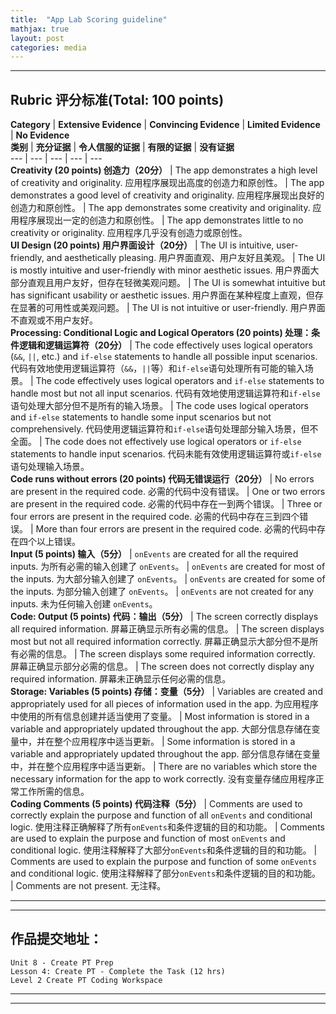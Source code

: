 ```yaml
---
title:  "App Lab Scoring guideline"
mathjax: true
layout: post
categories: media
---
```

---

## Rubric 评分标准(Total: 100 points)

**Category** | **Extensive Evidence** | **Convincing Evidence** | **Limited Evidence** | **No Evidence**  
**类别** | **充分证据** | **令人信服的证据** | **有限的证据** | **没有证据**  
--- | --- | --- | --- | ---  
**Creativity (20 points) 创造力（20分）** | The app demonstrates a high level of creativity and originality. 应用程序展现出高度的创造力和原创性。 | The app demonstrates a good level of creativity and originality. 应用程序展现出良好的创造力和原创性。 | The app demonstrates some creativity and originality. 应用程序展现出一定的创造力和原创性。 | The app demonstrates little to no creativity or originality. 应用程序几乎没有创造力或原创性。  
**UI Design (20 points) 用户界面设计（20分）** | The UI is intuitive, user-friendly, and aesthetically pleasing. 用户界面直观、用户友好且美观。 | The UI is mostly intuitive and user-friendly with minor aesthetic issues. 用户界面大部分直观且用户友好，但存在轻微美观问题。 | The UI is somewhat intuitive but has significant usability or aesthetic issues. 用户界面在某种程度上直观，但存在显著的可用性或美观问题。 | The UI is not intuitive or user-friendly. 用户界面不直观或不用户友好。  
**Processing: Conditional Logic and Logical Operators (20 points) 处理：条件逻辑和逻辑运算符（20分）** | The code effectively uses logical operators (`&&`, `||`, etc.) and `if-else` statements to handle all possible input scenarios. 代码有效地使用逻辑运算符（`&&`，`||`等）和`if-else`语句处理所有可能的输入场景。 | The code effectively uses logical operators and `if-else` statements to handle most but not all input scenarios. 代码有效地使用逻辑运算符和`if-else`语句处理大部分但不是所有的输入场景。 | The code uses logical operators and `if-else` statements to handle some input scenarios but not comprehensively. 代码使用逻辑运算符和`if-else`语句处理部分输入场景，但不全面。 | The code does not effectively use logical operators or `if-else` statements to handle input scenarios. 代码未能有效使用逻辑运算符或`if-else`语句处理输入场景。  
**Code runs without errors (20 points) 代码无错误运行（20分）** | No errors are present in the required code. 必需的代码中没有错误。 | One or two errors are present in the required code. 必需的代码中存在一到两个错误。 | Three or four errors are present in the required code. 必需的代码中存在三到四个错误。 | More than four errors are present in the required code. 必需的代码中存在四个以上错误。  
**Input (5 points) 输入（5分）** | `onEvents` are created for all the required inputs. 为所有必需的输入创建了 `onEvents`。 | `onEvents` are created for most of the inputs. 为大部分输入创建了 `onEvents`。 | `onEvents` are created for some of the inputs. 为部分输入创建了 `onEvents`。 | `onEvents` are not created for any inputs. 未为任何输入创建 `onEvents`。  
**Code: Output (5 points) 代码：输出（5分）** | The screen correctly displays all required information. 屏幕正确显示所有必需的信息。 | The screen displays most but not all required information correctly. 屏幕正确显示大部分但不是所有必需的信息。 | The screen displays some required information correctly. 屏幕正确显示部分必需的信息。 | The screen does not correctly display any required information. 屏幕未正确显示任何必需的信息。  
**Storage: Variables (5 points) 存储：变量（5分）** | Variables are created and appropriately used for all pieces of information used in the app. 为应用程序中使用的所有信息创建并适当使用了变量。 | Most information is stored in a variable and appropriately updated throughout the app. 大部分信息存储在变量中，并在整个应用程序中适当更新。 | Some information is stored in a variable and appropriately updated throughout the app. 部分信息存储在变量中，并在整个应用程序中适当更新。 | There are no variables which store the necessary information for the app to work correctly. 没有变量存储应用程序正常工作所需的信息。  
**Coding Comments (5 points) 代码注释（5分）** | Comments are used to correctly explain the purpose and function of all `onEvents` and conditional logic. 使用注释正确解释了所有`onEvents`和条件逻辑的目的和功能。 | Comments are used to explain the purpose and function of most `onEvents` and conditional logic. 使用注释解释了大部分`onEvents`和条件逻辑的目的和功能。 | Comments are used to explain the purpose and function of some `onEvents` and conditional logic. 使用注释解释了部分`onEvents`和条件逻辑的目的和功能。 | Comments are not present. 无注释。

---
---
## 作品提交地址：

```
Unit 8 - Create PT Prep 
Lesson 4: Create PT - Complete the Task (12 hrs)
Level 2 Create PT Coding Workspace
```
---
---






